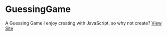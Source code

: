 # GuessingGame
A Guessing Game
I enjoy creating with JavaScript, so why not create?
[View Site](https://chidubem3.github.io/Guessing-Game/)
